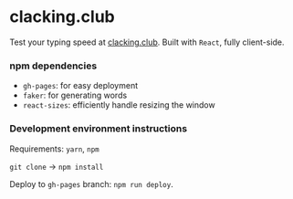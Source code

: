 # clacking.club

Test your typing speed at [clacking.club](https://clacking.club). Built with `React`, fully client-side.

### npm dependencies
- `gh-pages`: for easy deployment
- `faker`: for generating words
- `react-sizes`: efficiently handle resizing the window

### Development environment instructions
Requirements: `yarn`, `npm`

`git clone` -> `npm install`

Deploy to `gh-pages` branch: `npm run deploy`.




